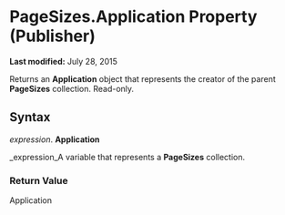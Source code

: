 
# PageSizes.Application Property (Publisher)

 **Last modified:** July 28, 2015

Returns an  **Application** object that represents the creator of the parent **PageSizes** collection. Read-only.

## Syntax

 _expression_. **Application**

 _expression_A variable that represents a  **PageSizes** collection.


### Return Value

Application

